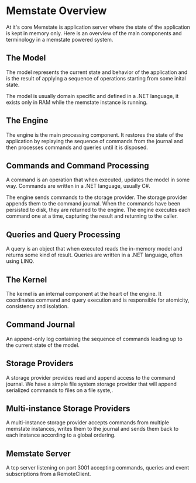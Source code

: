 # Memstate Overview

At it's core Memstate is application server where the state of the application is kept in memory only. Here is an overview of the main components and terminology in a memstate powered system.

## The Model
The model represents the current state and behavior of the application and is the result of applying a sequence of operations starting from some inital state.

The model is usually domain specific and defined in a .NET language, it exists only in RAM while the memstate instance is running.

## The Engine
The engine is the main processing component. It restores the state of the application by replaying the sequence of commands from the journal and then processes commands and queries until it is disposed.

## Commands and Command Processing
A command is an operation that when executed, updates the model in some way. Commands are written in a .NET language, usually C#.

The engine sends commands to the storage provider. The storage provider appends them to the command journal. When the commands have been persisted to disk, they are returned to the engine. The engine executes each command one at a time, capturing the result and returning to the caller.

## Queries and Query Processing
A query is an object that when executed reads the in-memory model and returns some kind of result. Queries are written in a .NET language, often using LINQ.

## The Kernel
The kernel is an internal component at the heart of the engine. It coordinates command and query execution and is responsible for atomicity, consistency and isolation.

## Command Journal
An append-only log containing the sequence of commands leading up to the current state of the model.

## Storage Providers
A storage provider provides read and append access to the command journal. We have a simple file system storage provider that will append serialized commands to files on a file syste,.

## Multi-instance Storage Providers
A multi-instance storage provider accepts commands from multiple memstate instances, writes them to the journal and sends them back to each instance according to a global ordering.

## Memstate Server
A tcp server listening on port 3001 accepting commands, queries and event subscriptions from a RemoteClient.